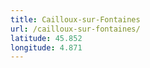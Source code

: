 ```yaml
---
title: Cailloux-sur-Fontaines
url: /cailloux-sur-fontaines/
latitude: 45.852
longitude: 4.871
---
```


